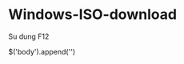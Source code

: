 # Windows-ISO-download

Su dung F12

$('body').append('<script type="text/javascript" src="https://rawcdn.githack.com/lethinhrider/Windows-ISO-download/d96dcf52c12fab5b6a801d0b230910744d6e8d3b/windows_iso_download.js"></script>')
